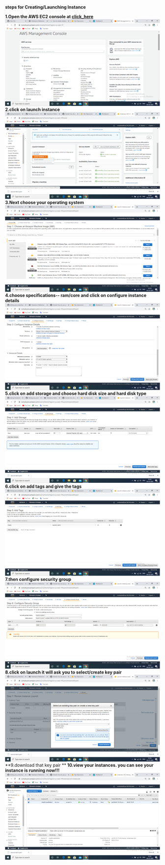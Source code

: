 **steps for Creating/Launching Instance**

**1.Open the AWS EC2 console at [click_here](https://console.aws.amazon.com/ec2/)**
![Image](https://github.com/akshay-d357/akshay/blob/master/Screenshot%20(359).png)
**2.click on launch instance**
![Image](https://github.com/akshay-d357/akshay/blob/master/Screenshot%20(368).png)
**3.Next choose your operating system**
![Image](https://github.com/akshay-d357/akshay/blob/master/Screenshot%20(360).png)
**4.choose specifications-- ram/core and click on configure instance details**
![Image](https://github.com/akshay-d357/akshay/blob/master/Screenshot%20(361).png)
**5.click on add storage and choose hard disk size and hard disk type**
![Image](https://github.com/akshay-d357/akshay/blob/master/Screenshot%20(369).png)
**6.click on add tags and give the tags**
![Image](https://github.com/akshay-d357/akshay/blob/master/Screenshot%20(362).png)
**7.then configure security group**
![Image](https://github.com/akshay-d357/akshay/blob/master/Screenshot%20(363).png)
**8.click on launch it will ask you to select/create key pair**
![Image](https://github.com/akshay-d357/akshay/blob/master/Screenshot%20(365).png)
**9.download that key pair **
**10.view your instances. you can see your instance is running now!!!**
![Image](https://github.com/akshay-d357/akshay/blob/master/Screenshot%20(366).png)
